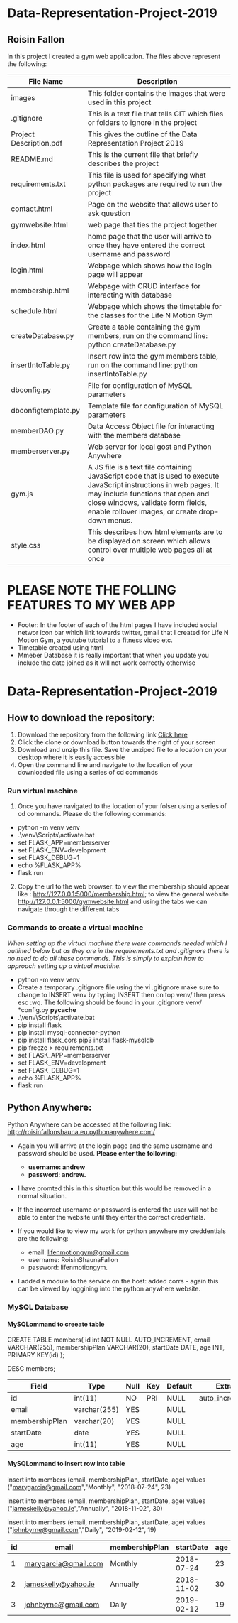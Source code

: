 
# Data-Representation-Project-2019

## Roisin Fallon

In this project I created a gym web application. The files above represent the following:

|File Name | Description                            |
|----------|----------------------------------------|
|images | This folder contains the images that were used in this project |
|.gitignore | This is a text file that tells GIT which files or folders to ignore in the project |
|Project Description.pdf | This gives the outline of the Data Representation Project 2019 |
|README.md | This is the current file that briefly describes the project |
|requirements.txt | This file is used for specifying what python packages are required to run the project |
|contact.html| Page on the website that allows user to ask question |
|gymwebsite.html| web page that ties the project together|
|index.html| home page that the user will arrive to once they have entered the correct username and password|
|login.html| Webpage which shows how the login page will appear|
|membership.html| Webpage with CRUD interface for interacting with database|
|schedule.html| Webpage which shows the timetable for the classes for the Life N Motion Gym|
|createDatabase.py| Create a table containing the gym members, run on the command line: python createDatabase.py |
|insertIntoTable.py| Insert row into the gym members table, run on the command line: python insertIntoTable.py |
|dbconfig.py| File for configuration of MySQL parameters|
|dbconfigtemplate.py | Template file for configuration of MySQL parameters|
|memberDAO.py| Data Access Object file for interacting with the members database|
|memberserver.py| Web server for local gost and Python Anywhere|
|gym.js|A JS file is a text file containing JavaScript code that is used to execute JavaScript instructions in web pages. It may include functions that open and close windows, validate form fields, enable rollover images, or create drop-down menus.|
|style.css| This describes how html elements are to be displayed on screen which allows control over multiple web pages all at once |

# PLEASE NOTE THE FOLLING FEATURES TO MY WEB APP

* Footer: In the footer of each of the html pages I have included social networ icon bar which link towards twitter, gmail that I created for Life N Motion Gym, a youtube tutorial to a fitness video etc.
* Timetable created using html 
* Mmeber Database it is really important that when you update you include the date joined as it will not work correctly otherwise


# Data-Representation-Project-2019

## How to download the repository:
1. Download the repository from the following link <a href=https://github.com/Roisin-Fallon/Data-Representation-Project-2019>Click here</a>  
2. Click the clone or download button towards the right of your screen
3. Download and unzip this file. Save the unziped file to a location on your desktop where it is easily accessible
4. Open the command line and navigate to the location of your downloaded file using a series of cd commands 

### Run virtual machine
1. Once you have navigated to the location of your folser using a series of cd commands. Please do the following commands:
 *  python -m venv venv 
 * .\venv\Scripts\activate.bat
 * set FLASK_APP=memberserver
 * set FLASK_ENV=development
 * set FLASK_DEBUG=1
 * echo %FLASK_APP%
 * flask run
2.  Copy the url to the web browser: to view the membership should appear like :  http://127.0.0.1:5000/membership.html; to view the general website  http://127.0.0.1:5000/gymwebsite.html and using the tabs we can navigate through the different tabs

### Commands to create a virtual machine 

<i> When setting up the virtual machine there were commands needed which I outlined below but as they are in the requirements.txt and .gitignore there is no need to do all these commands. This is simply to explain how to approach setting up a virtual machine. </i>

 *  python -m venv venv 
 *  Create a temporary .gitignore file using the vi .gitignore make sure to change to INSERT venv by typing INSERT then on top venv/ then press esc :wq. The following should be found in your .gitignore venv/ *config.py __pycache__
 * .\venv\Scripts\activate.bat
 * pip install flask 
 * pip install mysql-connector-python     
 * pip install flask_cors pip3 install flask-mysqldb
 * pip freeze > requirements.txt
 * set FLASK_APP=memberserver
 * set FLASK_ENV=development
 * set FLASK_DEBUG=1
 * echo %FLASK_APP%
 * flask run

## Python Anywhere:

Python Anywhere can be accessed at the following link: http://roisinfallonshauna.eu.pythonanywhere.com/
 * Again you will arrive at the login page and the same username and password should be used. 
 <b> Please enter the following:
   
      * username: andrew 
      * password: andrew. </b> 
      
  * I have promted this in this situation but this would be removed in a normal situation.  
  * If the incorrect username or password is entered the user will not be able to enter the website until they enter the correct credentials.
 * If you would like to view my work for python anywhere my creddentials are the following:
 
      * email: lifenmotiongym@gmail.com 
      * username: RoisinShaunaFallon 
      * password: lifenmotiongym.
      
 * I added a module to the service on the host: added corrs - again this can be viewed by loggining into the python anywhere website. 


### MySQL Database 

#### MySQLommand to creeate table 

 CREATE TABLE members(
       id int NOT NULL AUTO_INCREMENT,
       email VARCHAR(255),
       membershipPlan VARCHAR(20),
       startDate DATE,
       age INT,
       PRIMARY KEY(id)
       );


DESC members;

| Field          | Type         | Null | Key | Default | Extra          |
|----------------|--------------|------|-----|---------|----------------|
| id             | int(11)      | NO   | PRI | NULL    | auto_increment |
| email          | varchar(255) | YES  |     | NULL    |                |
| membershipPlan | varchar(20)  | YES  |     | NULL    |                |
| startDate      | date         | YES  |     | NULL    |                |
| age            | int(11)      | YES  |     | NULL    |                |


#### MySQLommand to insert row into table 

insert into members (email, membershipPlan, startDate, age) values ("marygarcia@gmail.com","Monthly", "2018-07-24", 23)

insert into members (email, membershipPlan, startDate, age) values ("jameskelly@yahoo.ie","Annually", "2018-11-02", 30)

insert into members (email, membershipPlan, startDate, age) values ("johnbyrne@gmail.com","Daily", "2019-02-12", 19)

| id | email                     | membershipPlan | startDate  | age  |
|----|---------------------------|----------------|------------|------|
|  1 | marygarcia@gmail.com      | Monthly        | 2018-07-24 |   23 |
|  2 |  jameskelly@yahoo.ie      | Annually       | 2018-11-02 |   30 |
|  3 |  johnbyrne@gmail.com      | Daily          | 2019-02-12 |   19 |

